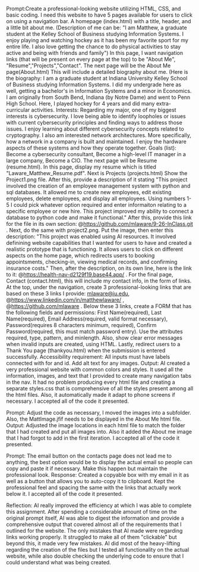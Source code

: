 Prompt:Create a professional-looking website utilizing HTML, CSS, and basic coding. I need this website to have 5 pages available for users to click on using a navigation bar. A homepage (index.html) with a title, header, and a little bit about me. (Description of me can be: "I am Matthew, a graduate student at the Kelley School of Business studying Information Systems. I enjoy playing and watching hockey as it has been my favorite sport for my entire life. I also love getting the chance to do physical activities to stay active and being with friends and family") In this page, I want navigation links (that will be present on every page at the top) to be "About Me", "Resume","Projects","Contact". The next page will be the About Me page(About.html) This will include a detailed biography about me. (Here is the biography: I am a graduate student at Indiana University Kelley School of Business studying Information Systems. I did my undergrade here as well, getting a bachelor's in Information Systems and a minor in Economics. I am originally from South Bend, Indiana (by Notre Dame) and went to Penn High School. Here, I played hockey for 4 years and did many extra-curricular activities. Interests: Regarding my major, one of my biggest interests is cybersecurity. I love being able to identify loopholes or issues with current cybersecurity principles and finding ways to address those issues. I enjoy learning about different cybersecurity concepts related to cryptography. I also am interested network architectures. More specifically, how a network in a company is built and maintained. I enjoy the hardware aspects of these systems and how they operate together. Goals (list): Become a cybersecurity consultant, Become a high-level IT manager in a  large company, Become a CIO. The next page will be Resume (resume.html). In this page, display my resume which is titled "Laware_Matthew_Resume.pdf". Next is Projects (projects.html) Show the Project1.png file. After this, provide a description of it stating "This project involved the creation of an employee management system with python and sql databases. It allowed me to create new employees, edit existing employees, delete employees, and display all employees. Using numbers 1-5 I could pick whatever option required and enter informaiton relating to a specific employee or new hire. This project improved my ability to connect a database to python code and make it functional." After this, provide this link for the file in its own section: @https://github.com/mlaware/9-26-InClass.git . Next, do the same with project2.png. Put the image, then enter this description: "This project was enabled using AI resources. It involved definining website capabilities that I wanted for users to have and created a realistic prototype that is functioning. It allows users to click on different aspects on the home page, which redirects users to booking appointsments, checking-in, viewing medical records, and confirming insurance costs." Then, after the description, on its own line, here is the link to it: @https://health-nav-d2129f19.base44.app/ . For the final page, Contact (contact.html), this will include my contact info, in the form of links. At the top, under the navigation, create 3 professional-looking links that are based on these 3 links I provide: mlaware@iu.edu, @https://www.linkedin.com/in/matthewlaware/ , @https://github.com/mlaware . Below these 3 links, create a FORM that has the following fields and permissions: First Name(required), Last Name(required), Email Address(required, valid format necessary), Password(requires 8 characters minimum, required), Confirm Password(required, this must match password entry). Use the attributes required, type, pattern, and minlength. Also, show clear error messages when invalid inputs are created, using HTML. Lastly, redirect users to a Thank You page (thankyou.html) when the submission is entered successfully. Accessibility requirement: All inputs must have labels connected with for and id. Add alt text for any images.
Output: AI created a very professional website with common colors and styles. It used all the information, images, and text that I provided to create many navigation tabs in the nav. It had no problem producing every html file and creating a separate styles.css that is comprehensive of all the styles present among all the html files. Also, it automatically made it adapt to phone screens if necessary.
I accepted all of the code it presented.

Prompt: Adjust the code as necessary, I moved the images into a subfolder. Also, the MattImage.jfif needs to be displayed in the About Me html file.
Output: Adjusted the image locations in each html file to match the folder that I had created and put all images into. Also it added the About me image that I had forgot to add in the first iteration.
I accepted all of the code it presented.

Prompt: The email button on the contacts page does not lead me to anything, the best option would be to display the actual email so people can copy and paste it if necessary. Make this happen but maintain the professional look.
Response: Created a copyable box with my email in it as well as a button that allows you to auto-copy it to clipboard. Kept the professional feel and spacing the same with the links that actually work below it.
I accepted all of the code it presented.

Reflection:
AI really improved the efficiency at which I was able to complete this assignment. After spending a considerable amount of time on the original prompt itself, AI was able to digest the information and provide a comprehensive output that covered almost all of the requirements that I outlined for the website. The only mistakes that AI made were regarding links working properly. It struggled to make all of them "clickable" but beyond this, it made very few mistakes. AI did most of the heavy-lifting regarding the creation of the files but I tested all functionality on the actual website, while also double checking the underlying code to ensure that I could understand what was being created.